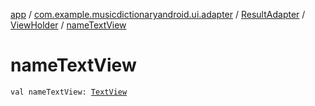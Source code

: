 [app](../../../index.md) / [com.example.musicdictionaryandroid.ui.adapter](../../index.md) / [ResultAdapter](../index.md) / [ViewHolder](index.md) / [nameTextView](./name-text-view.md)

# nameTextView

`val nameTextView: `[`TextView`](https://developer.android.com/reference/android/widget/TextView.html)